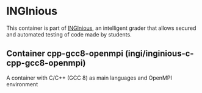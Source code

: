 INGInious
=========

This container is part of [INGInious](https://github.com/UCL-INGI/INGInious), an intelligent grader that allows secured and automated testing of code made by students.

Container cpp-gcc8-openmpi (ingi/inginious-c-cpp-gcc8-openmpi)
--------------------------------------------------------

A container with C/C++ (GCC 8) as main languages and OpenMPI environment
